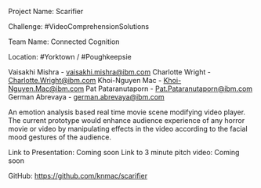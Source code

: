 Project Name: Scarifier

Challenge: #VideoComprehensionSolutions

Team Name: Connected Cognition

Location: #Yorktown / #Poughkeepsie

Vaisakhi Mishra - vaisakhi.mishra@ibm.com
Charlotte Wright - Charlotte.Wright@ibm.com
Khoi-Nguyen Mac - Khoi-Nguyen.Mac@ibm.com
Pat Pataranutaporn - Pat.Pataranutaporn@ibm.com
German Abrevaya - german.abrevaya@ibm.com

An emotion analysis based real time movie scene modifying video player. The current prototype would enhance audience experience of any horror movie or video by manipulating effects in the video according to the facial mood gestures of the audience.

Link to Presentation: Coming soon
Link to 3 minute pitch video: Coming soon

GitHub: https://github.com/knmac/scarifier 
